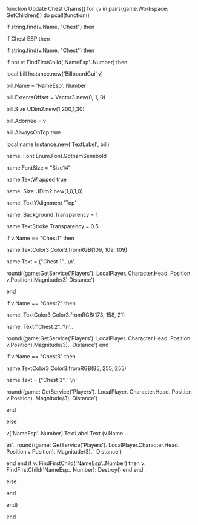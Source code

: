 function Update Chest Chams() for i,v in pairs(game.Workspace: GetChildren()) do pcall(function()

if string.find(v.Name, "Chest") then

if Chest ESP then

if string.find(v.Name, "Chest") then

if not v: FindFirstChild('NameEsp'..Number) then

local bill Instance.new('BillboardGui',v)

bill.Name = 'NameEsp'..Number

bill.ExtentsOffset = Vector3.new(0, 1, 0)

bill.Size UDim2.new(1,200,1,30)

bill.Adornee = v

bill.AlwaysOnTop true

local name Instance.new('TextLabel', bill)

name. Font Enum.Font.GothamSemibold

name.FontSize = "Size14"

name.TextWrapped true

name. Size UDim2.new(1,0,1,0)

name. TextYAlignment 'Top'

name. Background Transparency = 1

name.TextStroke Transparency = 0.5

if v.Name == "Chest1" then

name.TextColor3 Color3.fromRGB(109, 109, 109)

name.Text = ("Chest 1"..'\n'..

round((game:GetService('Players'). LocalPlayer. Character.Head. Position v.Position).Magnitude/3) Distance')

end

if v.Name == "Chest2" then

name. TextColor3 Color3.fromRGB(173, 158, 21)

name. Text("Chest 2"..'\n'..

round((game:GetService('Players'). LocalPlayer. Character.Head. Position v.Position).Magnitude/3).. Distance') end

if v.Name == "Chest3" then

name.TextColor3 Color3.fromRGB(85, 255, 255)

name.Text = ("Chest 3"..' \n'

round((game: GetService('Players'). LocalPlayer. Character.Head. Position v.Position). Magnitude/3). Distance')

end

else

v['NameEsp'..Number].TextLabel.Text (v.Name...

\n'.. round((game: GetService('Players'). LocalPlayer.Character.Head. Position v.Position). Magnitude/3)..' Distance')

end end if v: FindFirstChild('NameEsp'..Number) then v: FindFirstChild('NameEsp.. Number): Destroy() end end

else

end

end)

end
